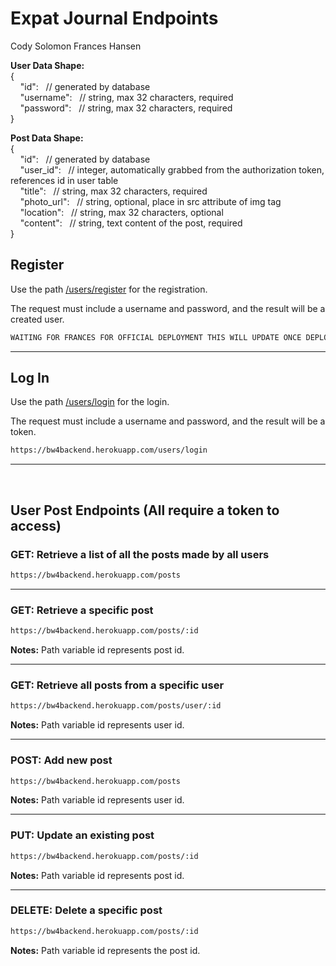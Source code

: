 # Expat Journal Endpoints

Cody Solomon
Frances Hansen

**User Data Shape:** <br>
{ <br>
&nbsp;&nbsp;&nbsp;&nbsp;"id": &nbsp;&nbsp;// generated by database<br>
&nbsp;&nbsp;&nbsp;&nbsp;"username": &nbsp;&nbsp;// string, max 32 characters, required<br>
&nbsp;&nbsp;&nbsp;&nbsp;"password": &nbsp;&nbsp;// string, max 32 characters, required<br>
}

**Post Data Shape:** <br>
{ <br>
&nbsp;&nbsp;&nbsp;&nbsp;"id": &nbsp;&nbsp;// generated by database<br>
&nbsp;&nbsp;&nbsp;&nbsp;"user_id": &nbsp;&nbsp;// integer, automatically grabbed from the authorization token, references id in user table<br>
&nbsp;&nbsp;&nbsp;&nbsp;"title": &nbsp;&nbsp;// string, max 32 characters, required<br>
&nbsp;&nbsp;&nbsp;&nbsp;"photo_url": &nbsp;&nbsp;// string, optional, place in src attribute of img tag<br>
&nbsp;&nbsp;&nbsp;&nbsp;"location": &nbsp;&nbsp;// string, max 32 characters, optional<br>
&nbsp;&nbsp;&nbsp;&nbsp;"content": &nbsp;&nbsp;// string, text content of the post, required<br>
}

## Register

Use the path [/users/register](https://) for the registration.

The request must include a username and password, and the result will be a created user.

```bash
WAITING FOR FRANCES FOR OFFICIAL DEPLOYMENT THIS WILL UPDATE ONCE DEPLOYED
```
***

## Log In

Use the path [/users/login](https://) for the login.

The request must include a username and password, and the result will be a token.

```bash
https://bw4backend.herokuapp.com/users/login
```
***
<br>

## User Post Endpoints (All require a token to access)

### GET: Retrieve a list of all the posts made by all users
```bash
https://bw4backend.herokuapp.com/posts
```
***

### GET: Retrieve a specific post 
```bash
https://bw4backend.herokuapp.com/posts/:id
```
**Notes:** Path variable id represents post id. 
***

### GET: Retrieve all posts from a specific user
```bash
https://bw4backend.herokuapp.com/posts/user/:id
```
**Notes:** Path variable id represents user id. 
***

### POST: Add new post
```bash
https://bw4backend.herokuapp.com/posts
```
**Notes:** Path variable id represents user id. 
***

### PUT: Update an existing post
```bash
https://bw4backend.herokuapp.com/posts/:id
```
**Notes:** Path variable id represents post id. 
***

### DELETE: Delete a specific post
```bash
https://bw4backend.herokuapp.com/posts/:id
```
**Notes:** Path variable id represents the post id.<br>